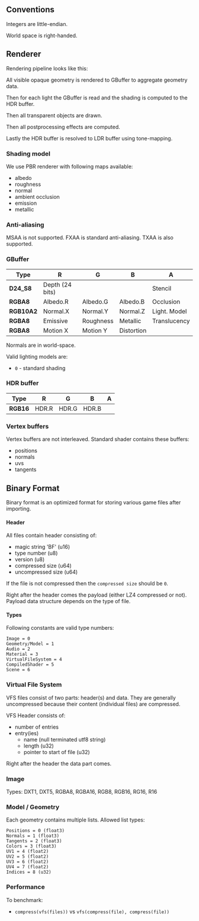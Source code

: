 
## Conventions

Integers are little-endian.

World space is right-handed.

## Renderer
Rendering pipeline looks like this: 

All visible opaque geometry is rendered to GBuffer to aggregate geometry data.

Then for each light the GBuffer is read and the shading is computed to the HDR buffer.

Then all transparent objects are drawn. 

Then all postprocessing effects are computed.

Lastly the HDR buffer is resolved to LDR buffer using tone-mapping.

### Shading model

We use PBR renderer with following maps available:
- albedo
- roughness
- normal
- ambient occlusion
- emission
- metallic

### Anti-aliasing

MSAA is not supported. FXAA is standard anti-aliasing. TXAA is also supported.


### GBuffer

   Type       |     R     |     G     |     B      |     A     
    -----     |   -----   |   -----   |   -----    |   -----      |
  **D24_S8**  |         Depth  (24 bits)       | | |   Stencil    | 32 bits
  **RGBA8**   |  Albedo.R |  Albedo.G |  Albedo.B  |  Occlusion   | 32 bits
  **RGB10A2** |  Normal.X |  Normal.Y |  Normal.Z  | Light. Model | 32 bits
  **RGBA8**   |  Emissive | Roughness |  Metallic  | Translucency | 32 bits
  **RGBA8**   |  Motion X |  Motion Y | Distortion |              | 32 bits
  
Normals are in world-space.

Valid lighting models are:
- `0` - standard shading

### HDR buffer

   Type       |     R     |     G     |     B     |     A     
    -----     |   -----   |   -----   |   -----   |   -----   |
  **RGB16**   |   HDR.R   |   HDR.G   |   HDR.B   |           | 48 bits


### Vertex buffers

Vertex buffers are not interleaved. Standard shader contains these buffers:
- positions
- normals
- uvs
- tangents


## Binary Format
Binary format is an optimized format for storing various game files after importing.

#### Header
All files contain header consisting of: 
- magic string 'BF' (u16)
- type number (u8)
- version (u8)
- compressed size (u64)
- uncompressed size (u64)

If the file is not compressed then the `compressed size` should be `0`. 

Right after the header comes the payload (either LZ4 compressed or not). 
Payload data structure depends on the type of file.

#### Types
Following constants are valid type numbers:

```
Image = 0
Geometry/Model = 1
Audio = 2
Material = 3
VirtualFileSystem = 4
CompiledShader = 5
Scene = 6 
```

### Virtual File System

VFS files consist of two parts: header(s) and data. They are generally 
uncompressed because their content (individual files) are compressed.

VFS Header consists of:
- number of entries
- entry(ies)
  - name (null terminated utf8 string)
  - length (u32)
  - pointer to start of file (u32)

Right after the header the data part comes.

### Image

Types: DXT1, DXT5, RGBA8, RGBA16, RGB8, RGB16, RG16, R16

### Model / Geometry

Each geometry contains multiple lists. Allowed list types:
```
Positions = 0 (float3)
Normals = 1 (float3)
Tangents = 2 (float3)
Colors = 3 (float3)
UV1 = 4 (float2)
UV2 = 5 (float2)
UV3 = 6 (float2)
UV4 = 7 (float2)
Indices = 8 (u32)
```

### Performance

To benchmark:
- `compress(vfs(files))` vs `vfs(compress(file), compress(file))`
